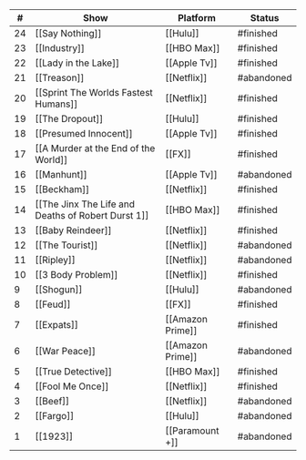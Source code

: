 
| #   | Show                                               | Platform         | Status     |
| --- | -------------------------------------------------- | ---------------- | ---------- |
| 24  | [[Say Nothing]]                                    | [[Hulu]]         | #finished  |
| 23  | [[Industry]]                                       | [[HBO Max]]      | #finished  |
| 22  | [[Lady in the Lake]]                               | [[Apple Tv]]     | #finished  |
| 21  | [[Treason]]                                        | [[Netflix]]      | #abandoned |
| 20  | [[Sprint The Worlds Fastest Humans]]               | [[Netflix]]      | #finished  |
| 19  | [[The Dropout]]                                    | [[Hulu]]         | #finished  |
| 18  | [[Presumed Innocent]]                              | [[Apple Tv]]     | #finished  |
| 17  | [[A Murder at the End of the World]]               | [[FX]]           | #finished  |
| 16  | [[Manhunt]]                                        | [[Apple Tv]]     | #abandoned |
| 15  | [[Beckham]]                                        | [[Netflix]]      | #finished  |
| 14  | [[The Jinx The Life and Deaths of Robert Durst 1]] | [[HBO Max]]      | #finished  |
| 13  | [[Baby Reindeer]]                                  | [[Netflix]]      | #finished  |
| 12  | [[The Tourist]]                                    | [[Netflix]]      | #abandoned |
| 11  | [[Ripley]]                                         | [[Netflix]]      | #abandoned |
| 10  | [[3 Body Problem]]                                 | [[Netflix]]      | #finished  |
| 9   | [[Shogun]]                                         | [[Hulu]]         | #abandoned |
| 8   | [[Feud]]                                           | [[FX]]           | #finished  |
| 7   | [[Expats]]                                         | [[Amazon Prime]] | #finished  |
| 6   | [[War  Peace]]                                     | [[Amazon Prime]] | #abandoned |
| 5   | [[True Detective]]                                 | [[HBO Max]]      | #finished  |
| 4   | [[Fool Me Once]]                                   | [[Netflix]]      | #finished  |
| 3   | [[Beef]]                                           | [[Netflix]]      | #abandoned |
| 2   | [[Fargo]]                                          | [[Hulu]]         | #abandoned |
| 1   | [[1923]]                                           | [[Paramount +]]  | #abandoned |
